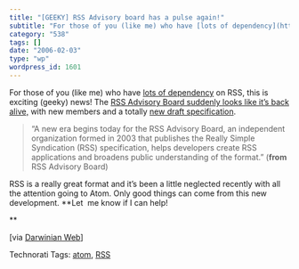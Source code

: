 ```yaml
---
title: "[GEEKY] RSS Advisory board has a pulse again!"
subtitle: "For those of you (like me) who have [lots of dependency](http://www.blogbridge.com/) on RSS, this is..."
category: "538"
tags: []
date: "2006-02-03"
type: "wp"
wordpress_id: 1601
---
```

For those of you (like me) who have [lots of dependency](http://www.blogbridge.com/) on RSS, this is exciting (geeky) news! The [RSS Advisory Board suddenly looks like it’s back alive,](http://www.rssboard.org/) with new members and a totally [new draft specification](http://www.rssboard.org/rss-draft-1).

> “A new era begins today for the RSS Advisory Board, an independent organization formed in 2003 that publishes the Really Simple Syndication (RSS) specification, helps developers create RSS applications and broadens public understanding of the format.” (**from** RSS Advisory Board)

RSS is a really great format and it’s been a little neglected recently with all the attention going to Atom. Only good things can come from this new development. **Let  me know if I can help! 

**

[via [Darwinian Web](http://darwinianweb.com/archive/2006/223.html)]

Technorati Tags: [atom](http://www.technorati.com/tag/atom), [RSS](http://www.technorati.com/tag/RSS)